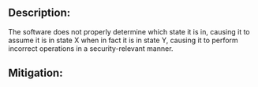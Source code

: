 ## Description:

The software does not properly determine which state it is in, causing it to assume it is in state X when in fact it is in state Y, causing it to perform incorrect operations in a security-relevant manner.



## Mitigation:
